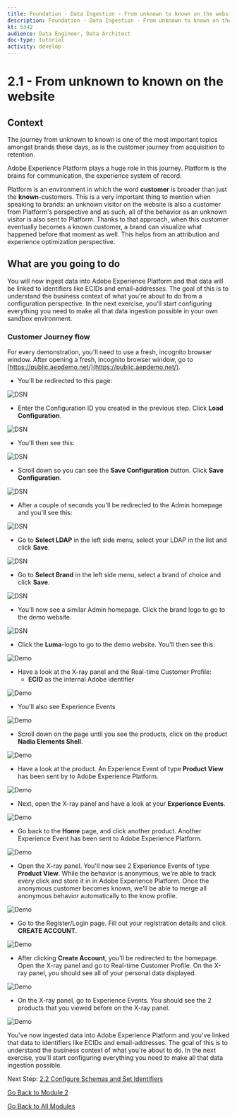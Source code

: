 ```yaml
---
title: Foundation - Data Ingestion - From unknown to known on the website
description: Foundation - Data Ingestion - From unknown to known on the website
kt: 5342
audience: Data Engineer, Data Architect
doc-type: tutorial
activity: develop
---
```

# 2.1 - From unknown to known on the website

## Context

The journey from unknown to known is one of the most important topics amongst brands these days, as is the customer journey from acquisition to retention. 

Adobe Experience Platform plays a huge role in this journey. Platform is the brains for communication, the experience system of record.

Platform is an environment in which the word **customer** is broader than just the **known**-customers. This is a very important thing to mention when speaking to brands: an unknown visitor on the website is also a customer from Platform's perspective and as such, all of the behavior as an unknown visitor is also sent to Platform. Thanks to that approach, when this customer eventually becomes a known customer, a brand can visualize what happened before that moment as well. This helps from an attribution and experience optimization perspective.

## What are you going to do

You will now ingest data into Adobe Experience Platform and that data will be linked to identifiers like ECIDs and email-addresses. The goal of this is to understand the business context of what you're about to do from a configuration perspective. In the next exercise, you'll start configuring everything you need to make all that data ingestion possible in your own sandbox environment.

### Customer Journey flow

For every demonstration, you'll need to use a fresh, incognito browser window. After opening a fresh, incognito browser window, go to [https://public.aepdemo.net/](https://public.aepdemo.net/).

* You'll be redirected to this page:

![DSN](./images/web1.png)

* Enter the Configuration ID you created in the previous step. Click **Load Configuration**.

![DSN](./images/web2.png)

* You'll then see this:

![DSN](./images/web3.png)

* Scroll down so you can see the **Save Configuration** button. Click **Save Configuration**.

![DSN](./images/web4.png)

* After a couple of seconds you'll be redirected to the Admin homepage and you'll see this:

![DSN](./images/cfg6a.png)

* Go to **Select LDAP** in the left side menu, select your LDAP in the list and click **Save**.

![DSN](./images/web61.png)

* Go to **Select Brand** in the left side menu, select a brand of choice and click **Save**.

![DSN](./images/web7.png)

* You'll now see a similar Admin homepage. Click the brand logo to go to the demo website.

![DSN](./images/web8.png)
  
* Click the **Luma**-logo to go to the demo website. You'll then see this:
  
![Demo](../module2/images/lb_home.png)
  
* Have a look at the X-ray panel and the Real-time Customer Profile:
  * **ECID** as the internal Adobe identifier
      
![Demo](../module2/images/lb_home_xup.png)

* You'll also see Experience Events

![Demo](../module2/images/lb_home_xee.png)
  
* Scroll down on the page until you see the products, click on the product **Nadia Elements Shell**.
  
![Demo](../module2/images/lb_homep.png)
  
* Have a look at the product. An Experience Event of type **Product View** has been sent by to Adobe Experience Platform. 
  
![Demo](../module2/images/lb_els_dtl.png)
  
* Next, open the X-ray panel and have a look at your **Experience Events**.
  
![Demo](../module2/images/lb_home1.png)
  
* Go back to the **Home** page, and click another product. Another Experience Event has been sent to Adobe Experience Platform. 
  
![Demo](../module2/images/lb_babars.png)
  
* Open the X-ray panel. You'll now see 2 Experience Events of type **Product View**. While the behavior is anonymous, we're able to track every click and store it in in Adobe Experience Platform. Once the anonymous customer becomes known, we'll be able to merge all anonymous behavior automatically to the know profile.
  
![Demo](../module2/images/lb_home2.png)

* Go to the Register/Login page. Fill out your registration details and click **CREATE ACCOUNT**.
  
![Demo](../module2/images/lb_register_dtl.png)
  
* After clicking **Create Account**, you'll be redirected to the homepage. Open the X-ray panel and go to Real-time Customer Profile. On the X-ray panel, you should see all of your personal data displayed.
  
![Demo](../module2/images/lb_x_loggedin.png)

* On the X-ray panel, go to Experience Events. You should see the 2 products that you viewed before on the X-ray panel.

![Demo](../module2/images/lb_home_xee_dtl.png)
  
You've now ingested data into Adobe Experience Platform and you've linked that data to identifiers like ECIDs and email-addresses. The goal of this is to understand the business context of what you're about to do. In the next exercise, you'll start configuring everything you need to make all that data ingestion possible.

Next Step: [2.2 Configure Schemas and Set Identifiers](./ex2.md)

[Go Back to Module 2](./data-ingestion.md)

[Go Back to All Modules](../../overview.md)
